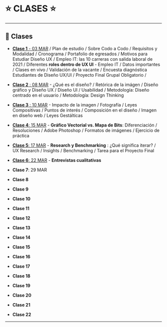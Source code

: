 # :star: CLASES :star:

---

## :book: Clases

- [**Clase 1** - 03 MAR](https://github.com/eugenia1984/DisenoUX-UI/blob/main/cac_ux_ui/clases/clase01.md) / Plan de estudio / Sobre Codo a Codo / Requisitos y Modalidad / Cronograma / Portafolio de egresados / Motivos para Estudiar Diseño UX / Empleo IT: las 10 carreras con salida laboral de 2021 / Diferentes **roles dentro de UX UI** - Empleo IT / Datos importantes / Clases en vivo / Validación de la vacante / Encuesta diagnóstica Estudiantes de Diseño UX/UI / Proyecto Final Grupal Obligatorio /

- [**Clase 2** : 08 MAR](https://github.com/eugenia1984/DisenoUX-UI/blob/main/cac_ux_ui/clases/clase02.md) - ¿Qué es el diseño? / Retórica de la imágen /  Diseño gráfico y Diseño UX /  Diseño UI /  Usabilidad /  Metodología: Diseño centrado en el usuario /  Metodología: Design Thinking

- [**Clase 3** : 10 MAR](https://github.com/eugenia1984/DisenoUX-UI/blob/main/cac_ux_ui/clases/clase03.md) - Impacto de la imagen /  Fotografía /  Leyes Compositivas /  Puntos de interés /  Composición en el diseño /  Imagen en diseño web /  Leyes Gestálticas

- [**Clase 4**: 15 MAR](https://github.com/eugenia1984/DisenoUX-UI/blob/main/cac_ux_ui/clases/clase04.md) - **Gráfico Vectorial vs. Mapa de Bits**: Diferenciación / Resoluciones /  Adobe Photoshop /  Formatos de imágenes /  Ejercicio de práctica

- [**Clase 5**: 17 MAR](https://github.com/eugenia1984/DisenoUX-UI/blob/main/cac_ux_ui/clases/clase05.md) - **Research y Benchmarking** : ¿Qué significa iterar? /  UX Research /  Insights /  Benchmarking /  Tarea para el Proyecto Final

- [**Clase 6**: 22 MAR](https://github.com/eugenia1984/DisenoUX-UI/blob/main/cac_ux_ui/clases/clase06.md) - **Entrevistas cualitativas**

- **Clase 7**: 29 MAR

- **Clase 8**

- **Clase 9**

- **Clase 10**

- **Clase 11**

- **Clase 12**

- **Clase 13**

- **Clase 14**

- **Clase 15**

- **Clase 16**

- **Clase 17**

- **Clase 18**

- **Clase 19**

- **Clase 20**

- **Clase 21**

- **Clase 22**

---
